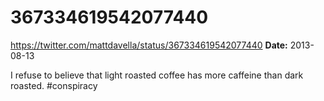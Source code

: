 # 367334619542077440
https://twitter.com/mattdavella/status/367334619542077440
**Date:** 2013-08-13

I refuse to believe that light roasted coffee has more caffeine than dark roasted. #conspiracy
